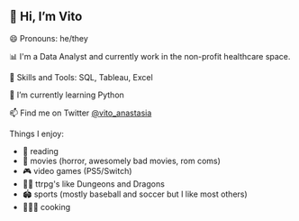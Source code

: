 ## 👋 Hi, I’m Vito
😄 Pronouns: he/they

📊 I'm a Data Analyst and currently work in the non-profit healthcare space. 

🦄 Skills and Tools: SQL, Tableau, Excel

🌱 I’m currently learning Python

📫 Find me on Twitter [@vito_anastasia](https://twitter.com/vito_anastasia)

Things I enjoy:
* 📖 reading
* 🍿 movies (horror, awesomely bad movies, rom coms)
* 🎮 video games (PS5/Switch)
* 🧙🏻 ttrpg's like Dungeons and Dragons
* 🏟 sports (mostly baseball and soccer but I like most others)
* 👨🏻‍🍳 cooking

<!---
vitoanastasia/vitoanastasia is a ✨ special ✨ repository because its `README.md` (this file) appears on your GitHub profile.
You can click the Preview link to take a look at your changes.
--->
